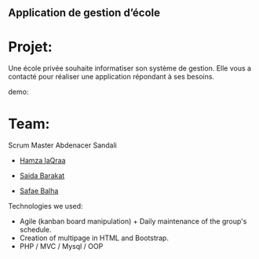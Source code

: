 ## Application de gestion d’école

# Projet:
Une école privée souhaite informatiser son système de gestion. Elle vous a contacté  pour réaliser une application répondant à ses besoins.

demo:
# Team:
Scrum Master Abdenacer Sandali

* [Hamza laQraa](https://github.com/Hamzacos)

* [Saida Barakat](https://github.com/saidaBRKT)

*  [Safae Balha](https://github.com/safabalo)


Technologies we used:
- Agile (kanban board manipulation) + Daily maintenance of the group's schedule.
- Creation of multipage in HTML and Bootstrap.
- PHP / MVC / Mysql / OOP
